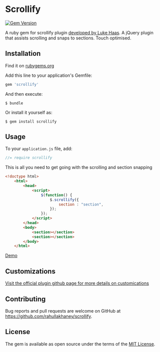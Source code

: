 # Scrollify

[![Gem Version](https://badge.fury.io/rb/scrollify.svg)](https://badge.fury.io/rb/scrollify)

A ruby gem for scrollify plugin [developed by Luke Haas](http://lukehaas.me/).
A jQuery plugin that assists scrolling and snaps to sections. Touch optimised.

## Installation

Find it on [rubygems.org](https://rubygems.org/gems/scrollify)

Add this line to your application's Gemfile:

```ruby
gem 'scrollify'
```

And then execute:

    $ bundle

Or install it yourself as:

    $ gem install scrollify

## Usage

To your ```application.js``` file, add:
```Javascript
//= require scrollify
```

This is all you need to get going with the scrolling and section snapping

```HTML
<!doctype html>
    <html>
        <head>
            <script>
                $(function() {
                    $.scrollify({
                        section : "section",
                    });
                });
            </script>
        </head>
        <body>
            <section></section>
            <section></section>
        </body>
    </html>
```

[Demo](http://projects.lukehaas.me/scrollify/#home)

## Customizations

[Visit the official plugin github page for more details on customications](https://github.com/lukehaas/Scrollify/)


## Contributing

Bug reports and pull requests are welcome on GitHub at https://github.com/rahullakhaney/scrollify.


## License

The gem is available as open source under the terms of the [MIT License](http://opensource.org/licenses/MIT).


